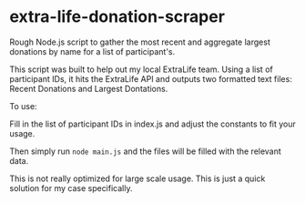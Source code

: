 # extra-life-donation-scraper
Rough Node.js script to gather the most recent and aggregate largest donations by name for a list of participant's.

This script was built to help out my local ExtraLife team.  Using a list of participant IDs, it hits the ExtraLife API and outputs two formatted text files: Recent Donations and Largest Dontations.

To use:

Fill in the list of participant IDs in index.js and adjust the constants to fit your usage.

Then simply run `node main.js` and the files will be filled with the relevant data.

This is not really optimized for large scale usage.  This is just a quick solution for my case specifically.
